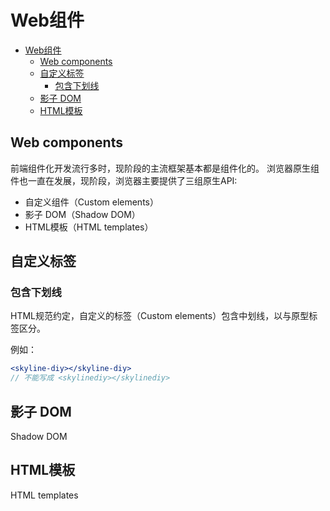 # Web组件

<!-- @import "[TOC]" {cmd="toc" depthFrom=1 depthTo=6 orderedList=false} -->

<!-- code_chunk_output -->

- [Web组件](#web组件)
  - [Web components](#web-components)
  - [自定义标签](#自定义标签)
    - [包含下划线](#包含下划线)
  - [影子 DOM](#影子-dom)
  - [HTML模板](#html模板)

<!-- /code_chunk_output -->

## Web components

前端组件化开发流行多时，现阶段的主流框架基本都是组件化的。
浏览器原生组件也一直在发展，现阶段，浏览器主要提供了三组原生API:

* 自定义组件（Custom elements）
* 影子 DOM（Shadow DOM）
* HTML模板（HTML templates）


## 自定义标签
### 包含下划线

HTML规范约定，自定义的标签（Custom elements）包含中划线，以与原型标签区分。

例如：
```jsx
<skyline-diy></skyline-diy>
// 不能写成 <skylinediy></skylinediy>
```

## 影子 DOM

Shadow DOM
## HTML模板

HTML templates